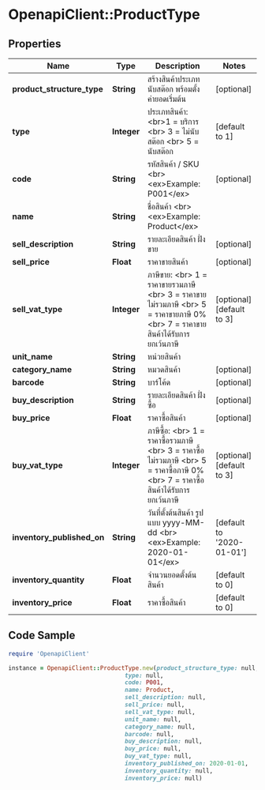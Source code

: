 # OpenapiClient::ProductType

## Properties

Name | Type | Description | Notes
------------ | ------------- | ------------- | -------------
**product_structure_type** | **String** | สร้างสินค้าประเภท นับสต๊อก พร้อมตั้งค่ายอดเริ่มต้น | [optional] 
**type** | **Integer** | ประเภทสินค้า: &lt;br&gt;1 &#x3D; บริการ &lt;br&gt; 3 &#x3D; ไม่นับสต๊อก &lt;br&gt; 5 &#x3D; นับสต๊อก | [default to 1]
**code** | **String** | รหัสสินค้า / SKU &lt;br&gt; &lt;ex&gt;Example: P001&lt;/ex&gt; | [optional] 
**name** | **String** | ชื่อสินค้า &lt;br&gt; &lt;ex&gt;Example: Product&lt;/ex&gt; | 
**sell_description** | **String** | รายละเอียดสินค้า ฝั่งขาย | [optional] 
**sell_price** | **Float** | ราคาขายสินค้า | [optional] 
**sell_vat_type** | **Integer** | ภาษีขาย: &lt;br&gt; 1 &#x3D; ราคาขายรวมภาษี &lt;br&gt; 3 &#x3D; ราคาขายไม่รวมภาษี &lt;br&gt; 5 &#x3D; ราคาขายภาษี 0% &lt;br&gt; 7 &#x3D; ราคาขายสินค้าได้รับการยกเว้นภาษี | [optional] [default to 3]
**unit_name** | **String** | หน่วยสินค้า | 
**category_name** | **String** | หมวดสินค้า | [optional] 
**barcode** | **String** | บาร์โค้ด | [optional] 
**buy_description** | **String** | รายละเอียดสินค้า ฝั่งซื้อ | [optional] 
**buy_price** | **Float** | ราคาซื้อสินค้า | [optional] 
**buy_vat_type** | **Integer** | ภาษีซื้อ: &lt;br&gt; 1 &#x3D; ราคาซื้อรวมภาษี &lt;br&gt; 3 &#x3D; ราคาซื้อไม่รวมภาษี &lt;br&gt; 5 &#x3D; ราคาซื้อภาษี 0% &lt;br&gt; 7 &#x3D; ราคาซื้อสินค้าได้รับการยกเว้นภาษี | [optional] [default to 3]
**inventory_published_on** | **String** | วันที่ตั้งต้นสินค้า รูปแบบ yyyy-MM-dd &lt;br&gt; &lt;ex&gt;Example: 2020-01-01&lt;/ex&gt; | [default to &#39;2020-01-01&#39;]
**inventory_quantity** | **Float** | จำนวนยอดตั้งต้นสินค้า | [default to 0]
**inventory_price** | **Float** | ราคาซื้อสินค้า | [default to 0]

## Code Sample

```ruby
require 'OpenapiClient'

instance = OpenapiClient::ProductType.new(product_structure_type: null,
                                 type: null,
                                 code: P001,
                                 name: Product,
                                 sell_description: null,
                                 sell_price: null,
                                 sell_vat_type: null,
                                 unit_name: null,
                                 category_name: null,
                                 barcode: null,
                                 buy_description: null,
                                 buy_price: null,
                                 buy_vat_type: null,
                                 inventory_published_on: 2020-01-01,
                                 inventory_quantity: null,
                                 inventory_price: null)
```


